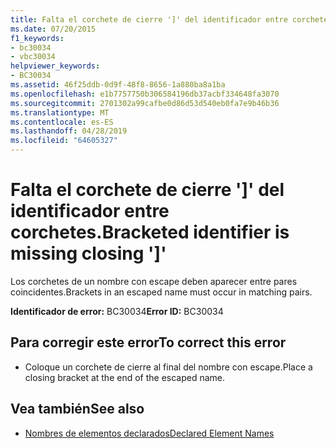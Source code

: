 ```yaml
---
title: Falta el corchete de cierre ']' del identificador entre corchetes.
ms.date: 07/20/2015
f1_keywords:
- bc30034
- vbc30034
helpviewer_keywords:
- BC30034
ms.assetid: 46f25ddb-0d9f-48f8-8656-1a880ba8a1ba
ms.openlocfilehash: e1b7757750b306584196db37acbf334648fa3070
ms.sourcegitcommit: 2701302a99cafbe0d86d53d540eb0fa7e9b46b36
ms.translationtype: MT
ms.contentlocale: es-ES
ms.lasthandoff: 04/28/2019
ms.locfileid: "64605327"
---
```

# <a name="bracketed-identifier-is-missing-closing-"></a><span data-ttu-id="9b8e6-102">Falta el corchete de cierre ']' del identificador entre corchetes.</span><span class="sxs-lookup"><span data-stu-id="9b8e6-102">Bracketed identifier is missing closing ']'</span></span>
<span data-ttu-id="9b8e6-103">Los corchetes de un nombre con escape deben aparecer entre pares coincidentes.</span><span class="sxs-lookup"><span data-stu-id="9b8e6-103">Brackets in an escaped name must occur in matching pairs.</span></span>  
  
 <span data-ttu-id="9b8e6-104">**Identificador de error:** BC30034</span><span class="sxs-lookup"><span data-stu-id="9b8e6-104">**Error ID:** BC30034</span></span>  
  
## <a name="to-correct-this-error"></a><span data-ttu-id="9b8e6-105">Para corregir este error</span><span class="sxs-lookup"><span data-stu-id="9b8e6-105">To correct this error</span></span>  
  
- <span data-ttu-id="9b8e6-106">Coloque un corchete de cierre al final del nombre con escape.</span><span class="sxs-lookup"><span data-stu-id="9b8e6-106">Place a closing bracket at the end of the escaped name.</span></span>  
  
## <a name="see-also"></a><span data-ttu-id="9b8e6-107">Vea también</span><span class="sxs-lookup"><span data-stu-id="9b8e6-107">See also</span></span>

- [<span data-ttu-id="9b8e6-108">Nombres de elementos declarados</span><span class="sxs-lookup"><span data-stu-id="9b8e6-108">Declared Element Names</span></span>](../../visual-basic/programming-guide/language-features/declared-elements/declared-element-names.md)
